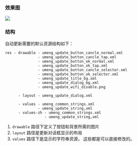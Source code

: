 ### 效果图

![](https://raw.github.com/ntop001/umeng-android-sdk-theme/master/update/light/light.png)

### 结构

自动更新需要的默认资源结构如下：

```
res - drawable - umeng_update_button_cancle_normal.xml
               - umeng_update_button_cancle_tap.xml
               - umeng_update_button_ok_normal.xml
               - umeng_update_button_ok_tap.xml
               - umeng_update_button_cancle_selector.xml
               - umeng_update_button_ok_selector.xml
               - umeng_update_title_bg.xml
               - umeng_update_dialog_bg.xml
               - umeng_update_wifi_disable.png
               
      - layout - umeng_update_dialog.xml
      
      - values - umeng_common_strings.xml
               - umeng_update_string,xml
      - values-zh - umeng_common_strings.xml
                  - umeng_update_string,xml
```

1. `drawable`  路径下定义了按钮和背景所需的图片
2. `layout` 路径是更新对话框显示的布局
3. `values` 路径下是显示的字符串资源， 这些都是可以直接修改的。
